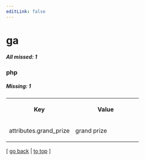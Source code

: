 ```yaml
---
editLink: false
---
```


# ga

##### All missed: 1


### php

##### Missing: 1

<table width="100%">
<tr><th width="50%">

Key

</th><th width="50%">

Value

</th></tr>
<tr><td width="50%">

attributes.grand_prize

</td><td width="50%">

grand prize

</td></tr>
</table>

[ [go back](../status.md) | [to top](#) ]

